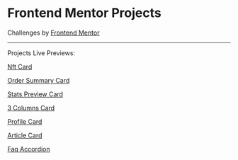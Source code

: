 # Frontend Mentor Projects

Challenges by [Frontend Mentor](https://www.frontendmentor.io)

---
Projects Live Previews:

[Nft Card](https://earslanyunus-nftcard.netlify.app/) 

[Order Summary Card](https://earslanyunus-ordercard.netlify.app/)

[Stats Preview Card](https://earslanyunus-statspreviewcard.netlify.app/)

[3 Columns Card](https://earslanyunus-3columnscard.netlify.app/)

[Profile Card](https://earslanyunus-profilecard.netlify.app/)

[Article Card](https://earslanyunus-articlecard.netlify.app/)

[Faq Accordion](https://earslanyunus-faqaccordion.netlify.app/)
